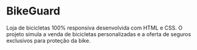 # BikeGuard
Loja de bicicletas 100% responsiva desenvolvida com HTML e CSS. O projeto simula a venda de bicicletas personalizadas e a oferta de seguros exclusivos para proteção da bike.
